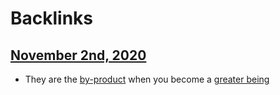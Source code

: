 
# Backlinks
## [November 2nd, 2020](<November 2nd, 2020.md>)
- They are the [by-product](<by-product.md>) when you become a [greater being](<greater being.md>)

